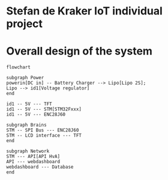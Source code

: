 # Stefan de Kraker IoT individual project

# Overall design of the system

```mermaid
flowchart

subgraph Power
powerin[DC in] -- Battery Charger --> Lipo[Lipo 2S];
Lipo --> id1[Voltage regulator]
end

id1 -- 5V --- TFT
id1 -- 5V --- STM[STM32Fxxx]
id1 -- 5V --- ENC28J60

subgraph Brains
STM -- SPI Bus --- ENC28J60
STM -- LCD interface --- TFT
end

subgraph Network
STM --- API[API HvA]
API --- webdashboard
webdashboard --- Database
end

```